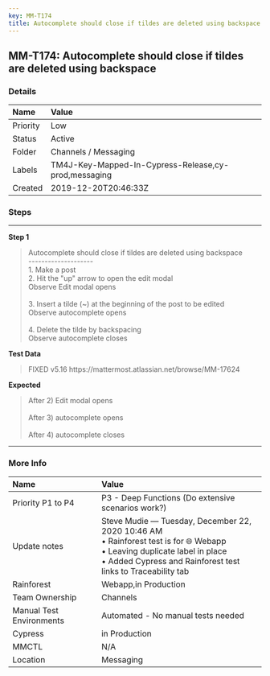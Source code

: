 ```yaml
---
key: MM-T174
title: Autocomplete should close if tildes are deleted using backspace
---
```


## MM-T174: Autocomplete should close if tildes are deleted using backspace

### Details

| Name     | Value                                                |
| :------- | :--------------------------------------------------- |
| Priority | Low                                                  |
| Status   | Active                                               |
| Folder   | Channels / Messaging                                 |
| Labels   | TM4J-Key-Mapped-In-Cypress-Release,cy-prod,messaging |
| Created  | 2019-12-20T20:46:33Z                                 |

### Steps

<hr/>

**Step 1**

> <article>Autocomplete should close if tildes are deleted using backspace<br>--------------------<br>1. Make a post<br>2. Hit the "up" arrow to open the edit modal <br>Observe Edit modal opens <br><br>3. Insert a tilde (~) at the beginning of the post to be edited <br>Observe autocomplete opens <br><br>4. Delete the tilde by backspacing <br>Observe autocomplete closes</article>

**Test Data**

> <article>FIXED v5.16 https://mattermost.atlassian.net/browse/MM-17624</article>

**Expected**

> <article>After 2) Edit modal opens<br /><br />After 3) autocomplete opens<br /><br />After 4) autocomplete closes</article>

<hr/>

### More Info

| Name                     | Value                                                                                                                                                                                               |
| :----------------------- | :-------------------------------------------------------------------------------------------------------------------------------------------------------------------------------------------------- |
| Priority P1 to P4        | P3 - Deep Functions (Do extensive scenarios work?)                                                                                                                                                  |
| Update notes             | Steve Mudie — Tuesday, December 22, 2020 10:46 AM<br />• Rainforest test is for 🌐 Webapp<br />• Leaving duplicate label in place<br />• Added Cypress and Rainforest test links to Traceability tab |
| Rainforest               | Webapp,in Production                                                                                                                                                                                |
| Team Ownership           | Channels                                                                                                                                                                                            |
| Manual Test Environments | Automated - No manual tests needed                                                                                                                                                                  |
| Cypress                  | in Production                                                                                                                                                                                       |
| MMCTL                    | N/A                                                                                                                                                                                                 |
| Location                 | Messaging                                                                                                                                                                                           |
